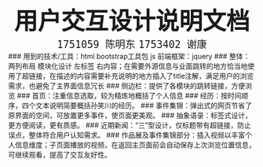 <center ><strong><font size=10 > 用户交互设计说明文档 </font></strong></center>

<center><font size = 5> <code > 1751059 陈明东</code> <code>1753402 谢康 </code> </font></center>
### 用到的技术/工具：html   bootstrap工具包 js 前端框架：jquery
### 整体：两列布局 模块化设计 左标签 右内容；在需要外源信息与业面跳转的地方恰当地使用了超链接，在描述的内容需要补充说明的地方插入了title注解，满足用户的浏览需求，也避免了主界面信息冗长
### 侧边栏：提供了各模块的跳转链接，方便浏览
### 首页：注重信息选取，较为精炼地概括了个人信息
### 经历：按时间顺序，四个文本说明简要概括孙笑川的经历。
### 事件集锦：弹出式的网页节省了原界面的空间，可放置更多事件，使页面更美观。
### 抽象语录：标签式设计，更方便阅读，更有质感。
### 近期新闻：“三”型设计，仅标题带有超链接，防止误点，整体符合用户认知需求。
### 作品展及事件集锦部分：插入视频以丰富个人信息维度；子页面播放的视频，在返回主页面前会自动保存上次浏览位置信息，可继续观看，提高了交互友好性。 
